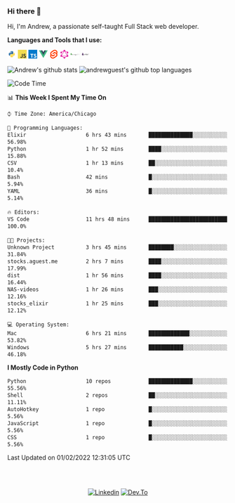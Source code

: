 ### Hi there 👋

Hi, I'm Andrew, a passionate self-taught Full Stack web developer.

**Languages and Tools that I use:**  

<code><img height="20" src="https://raw.githubusercontent.com/github/explore/80688e429a7d4ef2fca1e82350fe8e3517d3494d/topics/python/python.png"></code>
<code><img height="20" src="https://raw.githubusercontent.com/github/explore/80688e429a7d4ef2fca1e82350fe8e3517d3494d/topics/javascript/javascript.png"></code>
<code><img height="20" src="https://raw.githubusercontent.com/github/explore/80688e429a7d4ef2fca1e82350fe8e3517d3494d/topics/typescript/typescript.png"></code>
<code><img height="20" src="https://raw.githubusercontent.com/github/explore/80688e429a7d4ef2fca1e82350fe8e3517d3494d/topics/vue/vue.png"></code>
<code><img height="20" src="https://raw.githubusercontent.com/github/explore/42198dc9113595ddd22cc12771bb719c8cf08b67/topics/svelte/svelte.png"></code>
<code><img height="20" src="https://raw.githubusercontent.com/github/explore/5c058a388828bb5fde0bcafd4bc867b5bb3f26f3/topics/graphql/graphql.png"></code>
<code><img height="20" src="https://raw.githubusercontent.com/github/explore/80688e429a7d4ef2fca1e82350fe8e3517d3494d/topics/mongodb/mongodb.png"></code>
<code><img height="20" src="https://raw.githubusercontent.com/github/explore/d106aa3f6fa091ab80ab5c8cf0d931baff3caaea/topics/elixir/elixir.png"></code>

![Andrew's github stats](https://github-readme-stats.vercel.app/api?username=andrewguest&show_icons=true&theme=vue-dark&count_private=true)
<img height="180em" src="https://github-readme-stats.vercel.app/api/top-langs/?username=andrewguest&theme=vue-dark&layout=compact" alt="andrewguest's github top languages" />

<!--START_SECTION:waka-->
![Code Time](http://img.shields.io/badge/Code%20Time-960%20hrs%2011%20mins-blue)

📊 **This Week I Spent My Time On** 

```text
⌚︎ Time Zone: America/Chicago

💬 Programming Languages: 
Elixir                   6 hrs 43 mins       ██████████████░░░░░░░░░░░   56.98% 
Python                   1 hr 52 mins        ████░░░░░░░░░░░░░░░░░░░░░   15.88% 
CSV                      1 hr 13 mins        ██░░░░░░░░░░░░░░░░░░░░░░░   10.4% 
Bash                     42 mins             █░░░░░░░░░░░░░░░░░░░░░░░░   5.94% 
YAML                     36 mins             █░░░░░░░░░░░░░░░░░░░░░░░░   5.14%

🔥 Editors: 
VS Code                  11 hrs 48 mins      █████████████████████████   100.0%

🐱‍💻 Projects: 
Unknown Project          3 hrs 45 mins       ████████░░░░░░░░░░░░░░░░░   31.84% 
stocks.aguest.me         2 hrs 7 mins        ████░░░░░░░░░░░░░░░░░░░░░   17.99% 
dist                     1 hr 56 mins        ████░░░░░░░░░░░░░░░░░░░░░   16.44% 
NAS-videos               1 hr 26 mins        ███░░░░░░░░░░░░░░░░░░░░░░   12.16% 
stocks_elixir            1 hr 25 mins        ███░░░░░░░░░░░░░░░░░░░░░░   12.12%

💻 Operating System: 
Mac                      6 hrs 21 mins       █████████████░░░░░░░░░░░░   53.82% 
Windows                  5 hrs 27 mins       ███████████░░░░░░░░░░░░░░   46.18%

```

**I Mostly Code in Python** 

```text
Python                   10 repos            ██████████████░░░░░░░░░░░   55.56% 
Shell                    2 repos             ██░░░░░░░░░░░░░░░░░░░░░░░   11.11% 
AutoHotkey               1 repo              █░░░░░░░░░░░░░░░░░░░░░░░░   5.56% 
JavaScript               1 repo              █░░░░░░░░░░░░░░░░░░░░░░░░   5.56% 
CSS                      1 repo              █░░░░░░░░░░░░░░░░░░░░░░░░   5.56%

```



 Last Updated on 01/02/2022 12:31:05 UTC
<!--END_SECTION:waka-->

<br><br>
<p align="center">
   <a href="https://www.linkedin.com/in/andrew-guest-a891759a" target="_blank"><img src="https://img.shields.io/badge/LinkedIn-0077B5?style=for-the-badge&logo=linkedin&logoColor=white" alt="Linkedin"></a>
  <a href="https://dev.to/aguest" target="_blank"><img src="https://img.shields.io/badge/Dev.to-0A0A0A?style=for-the-badge&logo=dev%2Eto&logoColor=white" alt="Dev.To"></a>
</p>

